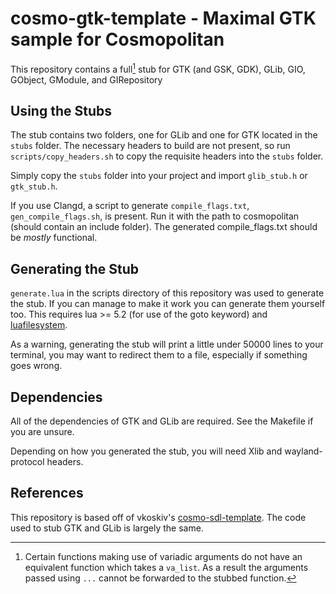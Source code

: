 # cosmo-gtk-template - Maximal GTK sample for Cosmopolitan

This repository contains a full[^1] stub for GTK (and GSK, GDK), GLib, GIO, GObject, GModule, and GIRepository

## Using the Stubs
The stub contains two folders, one for GLib and one for GTK located in the `stubs` folder. The necessary headers to build are not present, so run `scripts/copy_headers.sh` to copy the requisite headers into the `stubs` folder.

Simply copy the `stubs` folder into your project and import `glib_stub.h` or `gtk_stub.h`.

If you use Clangd, a script to generate `compile_flags.txt`, `gen_compile_flags.sh`, is present. Run it with the path to cosmopolitan (should contain an include folder). The generated compile_flags.txt should be *mostly* functional.

## Generating the Stub
`generate.lua` in the scripts directory of this repository was used to generate the stub. If you can manage to make it work you can generate them yourself too. This requires lua >= 5.2 (for use of the goto keyword) and [luafilesystem](https://github.com/lunarmodules/luafilesystem).

As a warning, generating the stub will print a little under 50000 lines to your terminal, you may want to redirect them to a file, especially if something goes wrong.

## Dependencies
All of the dependencies of GTK and GLib are required. See the Makefile if you are unsure.

Depending on how you generated the stub, you will need Xlib and wayland-protocol headers.

## References
This repository is based off of vkoskiv's [cosmo-sdl-template](https://github.com/vkoskiv/cosmo-sdl-template). The code used to stub GTK and GLib is largely the same.

[^1]: Certain functions making use of variadic arguments do not have an equivalent function which takes a `va_list`. As a result the arguments passed using `...` cannot be forwarded to the stubbed function.
